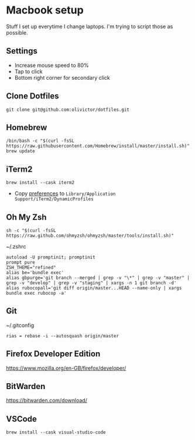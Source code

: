 # Macbook setup

Stuff I set up everytime I change laptops.
I'm trying to script those as possible.

## Settings

- Increase mouse speed to 80%
- Tap to click
- Bottom right corner for secondary click

## Clone Dotfiles

```
git clone git@github.com:olivictor/dotfiles.git
```

## Homebrew

```
/bin/bash -c "$(curl -fsSL https://raw.githubusercontent.com/Homebrew/install/master/install.sh)"
brew update
```

## iTerm2

```
brew install --cask iterm2
```

- Copy [preferences](./iterm2_preferences) to `Library/Application Support/iTerm2/DynamicProfiles`

## Oh My Zsh

```
sh -c "$(curl -fsSL https://raw.github.com/ohmyzsh/ohmyzsh/master/tools/install.sh)"
```

~/.zshrc

```
autoload -U promptinit; promptinit
prompt pure
ZSH_THEME="refined"
alias be='bundle exec'
alias gbpurge='git branch --merged | grep -v "\*" | grep -v "master" | grep -v "develop" | grep -v "staging" | xargs -n 1 git branch -d'
alias rubocopall='git diff origin/master...HEAD --name-only | xargs bundle exec rubocop -a'
```

## Git

~/.gitconfig

```
rias = rebase -i --autosquash origin/master
```

## Firefox Developer Edition

https://www.mozilla.org/en-GB/firefox/developer/

## BitWarden

https://bitwarden.com/download/

## VSCode

```
brew install --cask visual-studio-code
```
